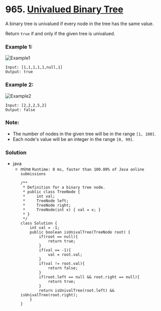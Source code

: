 # 965. [Univalued Binary Tree](https://leetcode.com/problems/univalued-binary-tree/)


A binary tree is univalued if every node in the tree has the same value.

Return `true` if and only if the given tree is univalued.

 

### Example 1:
![Example1](https://assets.leetcode.com/uploads/2018/12/28/unival_bst_1.png)
```
Input: [1,1,1,1,1,null,1]
Output: true
```

### Example 2:
![Example2](https://assets.leetcode.com/uploads/2018/12/28/unival_bst_2.png)
```
Input: [2,2,2,5,2]
Output: false
```

### Note:
* The number of nodes in the given tree will be in the range `[1, 100]`.
* Each node's value will be an integer in the range `[0, 99]`.

### Solution
* java
  * mine `Runtime: 0 ms, faster than 100.00% of Java online submissions`
    ```
    /**
     * Definition for a binary tree node.
     * public class TreeNode {
     *     int val;
     *     TreeNode left;
     *     TreeNode right;
     *     TreeNode(int x) { val = x; }
     * }
     */
    class Solution {
        int val = -1;
        public boolean isUnivalTree(TreeNode root) {
            if(root == null){
                return true;
            }
            if(val == -1){
                val = root.val;
            }
            if(val != root.val){
                return false;
            }
            if(root.left == null && root.right == null){
                return true;
            }
            return isUnivalTree(root.left) && isUnivalTree(root.right);
        }
    }
    ```
